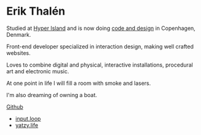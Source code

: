 # Erik Thalén

Studied at [Hyper Island](https://hyperisland.com) and is now doing [code and design](https://springsummer.dk) in Copenhagen, Denmark.

Front-end developer specialized in interaction design, making well crafted websites.

Loves to combine digital and physical, interactive installations, procedural art and electronic music.

At one point in life I will fill a room with smoke and lasers.

I'm also dreaming of owning a boat.

[Github](https://github.com/erikthalen)

- [input.loop](https://loop.erikt.me)
- [yatzy.life](https://yatzy.life)
